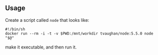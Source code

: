 ## Usage

Create a script called `node` that looks like:

    #!/bin/sh
    docker run --rm -i -t -v $PWD:/mnt/workdir tvaughan/node:5.5.0 node "$@"

make it executable, and then run it.
